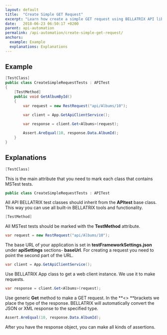 ```yaml
---
layout: default
title:  "Create Simple GET Request"
excerpt: "Learn how create a simple GET request using BELLATRIX API library."
date:   2018-06-23 06:50:17 +0200
parent: api-automation
permalink: /api-automation/create-simple-get-request/
anchors:
  example: Example
  explanations: Explanations
---
```

Example
-------
```csharp
[TestClass]
public class CreateSimpleRequestTests : APITest
{
    [TestMethod]
    public void GetAlbumById()
    {
        var request = new RestRequest("api/Albums/10");
        
        var client = App.GetApiClientService();

        var response = client.Get<Albums>(request);

        Assert.AreEqual(10, response.Data.AlbumId);
    }
}
```

Explanations
------------
```csharp
[TestClass]
```
This is the main attribute that you need to mark each class that contains MSTest tests.
```csharp
public class CreateSimpleRequestTests : APITest
```
All API BELLATRIX test classes should inherit from the **APItest** base class. This way you can use all built-in BELLATRIX tools and functionality.
```csharp
[TestMethod]
```
All MSTest tests should be marked with the **TestMethod** attribute.
```csharp
var request = new RestRequest("api/Albums/10");
```
The base URL of your application is set in **testFrameworkSettings.json** under **apiSettings** sections- **baseUrl**. For creating a request you need to point the second part of the URL.
```csharp
var client = App.GetApiClientService();
```
Use BELLATRIX App class to get a web client instance. We use it to make requests.
```csharp
var response = client.Get<Albums>(request);
```
Use generic **Get** method to make a GET request. In the **<> **brackets we place the type of the response. BELLATRIX will automatically convert the JSON or XML response to the specified type.
```csharp
Assert.AreEqual(10, response.Data.AlbumId);
```
After you have the response object, you can make all kinds of assertions.